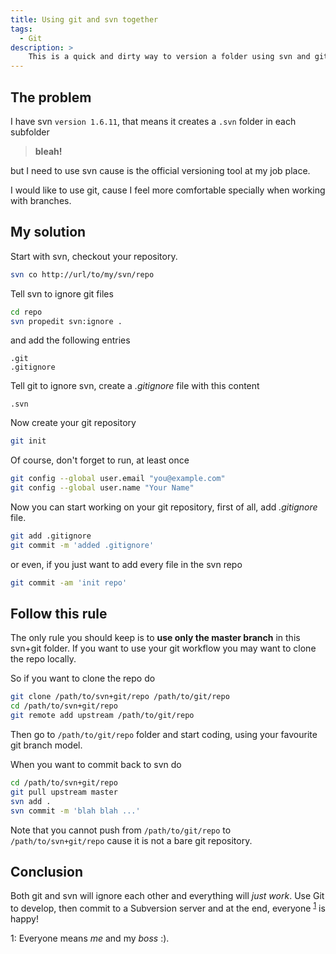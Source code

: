 ```yaml
---
title: Using git and svn together
tags:
  - Git
description: >
    This is a quick and dirty way to version a folder using svn and git at the same time.
---
```


## The problem

I have svn `version 1.6.11`, that means it creates a `.svn` folder in each subfolder

> **bleah!**

but I need to use svn cause is the official versioning tool at my job place.

I would like to use git, cause I feel more comfortable specially when working with branches.

## My solution

Start with svn, checkout your repository.

```bash
svn co http://url/to/my/svn/repo
```

Tell svn to ignore git files

```bash
cd repo
svn propedit svn:ignore .
```

and add the following entries

```
.git
.gitignore
```

Tell git to ignore svn, create a *.gitignore* file with this content

```
.svn
```

Now create your git repository

```bash
git init
```

Of course, don't forget to run, at least once

```bash
git config --global user.email "you@example.com"
git config --global user.name "Your Name"
```

Now you can start working on your git repository, first of all, add *.gitignore* file.

```bash
git add .gitignore
git commit -m 'added .gitignore'
```

or even, if you just want to add every file in the svn repo

```bash
git commit -am 'init repo'
```

## Follow this rule

The only rule you should keep is to **use only the master branch** in this svn+git folder. If you want to use your git workflow you may want to clone the repo locally.

So if you want to clone the repo do

```bash
git clone /path/to/svn+git/repo /path/to/git/repo
cd /path/to/svn+git/repo
git remote add upstream /path/to/git/repo
```

Then go to `/path/to/git/repo` folder and start coding, using your favourite git branch model.

When you want to commit back to svn do

```bash
cd /path/to/svn+git/repo
git pull upstream master
svn add .
svn commit -m 'blah blah ...'
```

Note that you cannot push from `/path/to/git/repo` to `/path/to/svn+git/repo` cause it is not a bare git repository.

## Conclusion

Both git and svn will ignore each other and everything will *just work*.
Use Git to develop, then commit to a Subversion server and at the end, everyone <sup>[1](#footnote1)</sup> is happy!

<a name="footnote1">1</a>: Everyone means *me* and my *boss* :).
